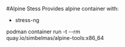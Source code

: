#Alpine Stess
Provides alpine container with:
* stress-ng

podman container run -t --rm \
   quay.io/simbelmas/alpine-tools:x86_64
```
